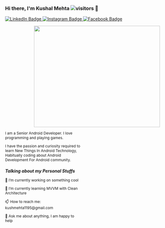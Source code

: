 ### Hi there, I'm Kushal Mehta ![visitors](https://visitor-badge.glitch.me/badge?page_id=KushalMehta1995.visitor-badge) 👋

<div id="badges">
  <a href="https://www.linkedin.com/in/kushal-mehta-81269016a">
    <img src="https://img.shields.io/badge/LinkedIn-blue?style=for-the-badge&logo=linkedin&logoColor=white" alt="LinkedIn Badge"/>
  </a>
  <a href="https://instagram.com/kush__mehta?igshid=YmMyMTA2M2Y=">
    <img src="https://img.shields.io/badge/Instagram-E4405F?style=for-the-badge&logo=instagram&logoColor=white" alt="Instagram Badge"/>
  </a>
  <a href="https://www.facebook.com/kushal.mehta.1995">
    <img src="https://img.shields.io/badge/Facebook-1877F2?style=for-the-badge&logo=facebook&logoColor=white" alt="Facebook Badge"/>
  </a>
</div>

<p align="center">
      <p I am a Senior Android Developer. I love programming and playing games. align="left">
      <p I have the passion and curiosity required to learn New Things In Android Technology>
      <p - 🤔  I’m currently working on something cool>
      <p - 🌱 I’m currently learning MVVM with Clean Architecture>
      <p - 👯 How to reach me: kushmehta1195@gmail.com>
      <p - 💬 Ask me about anything, I am happy to help>
      <img src="https://github.com/KushalMehta1995/KushalMehta1995/blob/main/93699-coding.gif" width="410" height="330" align="right"/>
</p>


<div style="height: 100%; width:100%; font-size:0; display:flex;">
    <div style="display:inline-block;zoom:1;vertical-align:top;font-size:12px;width:50%;">
      <p>
        I am a Senior Android Developer. I love programming and playing games.
      </p>
      <p>
        I have the passion and curiosity required to learn New Things In Android Technology, Habitually coding about Android Development For Android community.
      </p>
      <p>
      <h3><em><strong>Talking about my Personal Stuffs</strong></em></h3>
      </p>
      <p>
        🤔  I’m currently working on something cool
      </p>
      <p>
        🌱 I’m currently learning MVVM with Clean Architecture
      </p>
      <p>
        📫 How to reach me: kushmehta1195@gmail.com
      </p>
      <p>
        💬 Ask me about anything, I am happy to help
      </p>
    </div>
   
</div>
<br>

<h3><g-emoji class="g-emoji" alias="chart_with_upwards_trend" fallback-src="https://github.githubassets.com/images/icons/emoji/unicode/1f4c8.png">📈</g-emoji>
<em><strong>My GitHub Stats:</strong></em></h3>
<img height="180em" src="https://github-readme-stats.vercel.app/api?username=KushalMehta1995&show_icons=true&hide_border=true&&count_private=true&include_all_commits=true" />

